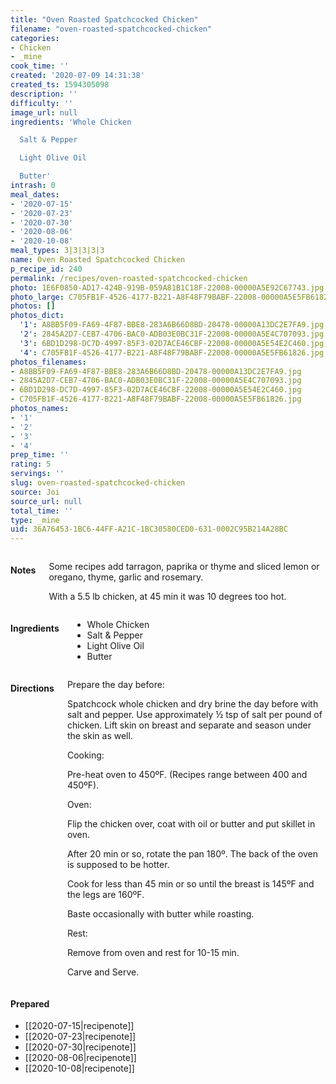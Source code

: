 ```yaml
---
title: "Oven Roasted Spatchcocked Chicken"
filename: "oven-roasted-spatchcocked-chicken"
categories:
- Chicken
- _mine
cook_time: ''
created: '2020-07-09 14:31:38'
created_ts: 1594305098
description: ''
difficulty: ''
image_url: null
ingredients: 'Whole Chicken

  Salt & Pepper

  Light Olive Oil

  Butter'
intrash: 0
meal_dates:
- '2020-07-15'
- '2020-07-23'
- '2020-07-30'
- '2020-08-06'
- '2020-10-08'
meal_types: 3|3|3|3|3
name: Oven Roasted Spatchcocked Chicken
p_recipe_id: 240
permalink: /recipes/oven-roasted-spatchcocked-chicken
photo: 1E6F0850-AD17-424B-919B-059A81B1C18F-22008-00000A5E92C67743.jpg
photo_large: C705FB1F-4526-4177-B221-A8F48F79BABF-22008-00000A5E5FB61826.jpg
photos: []
photos_dict:
  '1': A8BB5F09-FA69-4F87-BBE8-283A6B66D8BD-20478-00000A13DC2E7FA9.jpg
  '2': 2845A2D7-CEB7-4706-BAC0-ADB03E0BC31F-22008-00000A5E4C707093.jpg
  '3': 6BD1D298-DC7D-4997-85F3-02D7ACE46CBF-22008-00000A5E54E2C460.jpg
  '4': C705FB1F-4526-4177-B221-A8F48F79BABF-22008-00000A5E5FB61826.jpg
photos_filenames:
- A8BB5F09-FA69-4F87-BBE8-283A6B66D8BD-20478-00000A13DC2E7FA9.jpg
- 2845A2D7-CEB7-4706-BAC0-ADB03E0BC31F-22008-00000A5E4C707093.jpg
- 6BD1D298-DC7D-4997-85F3-02D7ACE46CBF-22008-00000A5E54E2C460.jpg
- C705FB1F-4526-4177-B221-A8F48F79BABF-22008-00000A5E5FB61826.jpg
photos_names:
- '1'
- '2'
- '3'
- '4'
prep_time: ''
rating: 5
servings: ''
slug: oven-roasted-spatchcocked-chicken
source: Joi
source_url: null
total_time: ''
type: _mine
uid: 36A76453-1BC6-44FF-A21C-1BC30580CED0-631-0002C95B214A28BC
---
```

<div class="large-8 medium-7 columns" id="writeup">		<h4 id="notes">Notes</h4>
<div class="box box-notes"><p>Some recipes add tarragon, paprika or thyme and sliced lemon or oregano, thyme, garlic and rosemary.</p>
<p>With a 5.5 lb chicken, at 45 min it was 10 degrees too hot.</p>
</div>	</div><!-- #writeup -->
</div><!-- #row-one -->
<div class="row" id="row-two">	<div class="medium-4 small-5 columns"><h4 id="ingredients">Ingredients</h4><div class="box box-ingredients content"><ul>
<li>Whole Chicken</li>
<li>Salt &amp; Pepper</li>
<li>Light Olive Oil</li>
<li>Butter</li>
</ul>
</div>	</div>	<div class="medium-6 small-7 columns"><h4 id="directions">Directions</h4><div class="box box-directions content"><p>Prepare the day before:</p>
<p>Spatchcock whole chicken and dry brine the day before with salt and pepper. Use approximately ½ tsp of salt per pound of chicken. Lift skin on breast and separate and season under the skin as well.</p>
<p>Cooking:</p>
<p>Pre-heat oven to 450ºF. (Recipes range between 400 and 450ºF).</p>
<p>Oven:</p>
<p>Flip the chicken over, coat with oil or butter and put skillet in oven.</p>
<p>After 20 min or so, rotate the pan 180º. The back of the oven is supposed to be hotter.</p>
<p>Cook for less than 45 min or so until the breast is 145ºF and the legs are 160ºF.</p>
<p>Baste occasionally with butter while roasting.</p>
<p>Rest:</p>
<p>Remove from oven and rest for 10-15 min.</p>
<p>Carve and Serve.</p>
</div>	</div>	<div class="medium-2 columns" id="photo-sidebar">		<div class="" id="meals"><h4>Prepared</h4><ul>
<li>[[2020-07-15|recipenote]]</li>
<li>[[2020-07-23|recipenote]]</li>
<li>[[2020-07-30|recipenote]]</li>
<li>[[2020-08-06|recipenote]]</li>
<li>[[2020-10-08|recipenote]]</li>
</ul>
		</div>